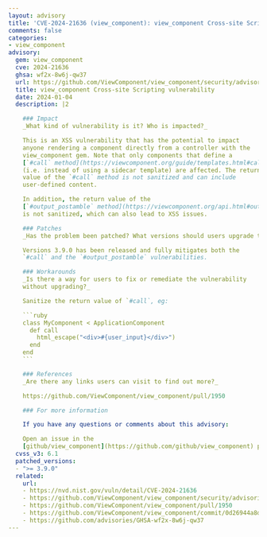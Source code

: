 ```yaml
---
layout: advisory
title: 'CVE-2024-21636 (view_component): view_component Cross-site Scripting vulnerability'
comments: false
categories:
- view_component
advisory:
  gem: view_component
  cve: 2024-21636
  ghsa: wf2x-8w6j-qw37
  url: https://github.com/ViewComponent/view_component/security/advisories/GHSA-wf2x-8w6j-qw37
  title: view_component Cross-site Scripting vulnerability
  date: 2024-01-04
  description: |2

    ### Impact
    _What kind of vulnerability is it? Who is impacted?_

    This is an XSS vulnerability that has the potential to impact
    anyone rendering a component directly from a controller with the
    view_component gem. Note that only components that define a
    [`#call` method](https://viewcomponent.org/guide/templates.html#call)
    (i.e. instead of using a sidecar template) are affected. The return
    value of the `#call` method is not sanitized and can include
    user-defined content.

    In addition, the return value of the
    [`#output_postamble` method](https://viewcomponent.org/api.html#output_postamble--string)
    is not sanitized, which can also lead to XSS issues.

    ### Patches
    _Has the problem been patched? What versions should users upgrade to?_

    Versions 3.9.0 has been released and fully mitigates both the
    `#call` and the `#output_postamble` vulnerabilities.

    ### Workarounds
    _Is there a way for users to fix or remediate the vulnerability
    without upgrading?_

    Sanitize the return value of `#call`, eg:

    ```ruby
    class MyComponent < ApplicationComponent
      def call
        html_escape("<div>#{user_input}</div>")
      end
    end
    ```

    ### References
    _Are there any links users can visit to find out more?_

    https://github.com/ViewComponent/view_component/pull/1950

    ### For more information

    If you have any questions or comments about this advisory:

    Open an issue in the
    [github/view_component](https://github.com/github/view_component) project.
  cvss_v3: 6.1
  patched_versions:
  - ">= 3.9.0"
  related:
    url:
    - https://nvd.nist.gov/vuln/detail/CVE-2024-21636
    - https://github.com/ViewComponent/view_component/security/advisories/GHSA-wf2x-8w6j-qw37
    - https://github.com/ViewComponent/view_component/pull/1950
    - https://github.com/ViewComponent/view_component/commit/0d26944a8d2730ea40e60eae23d70684483e5017
    - https://github.com/advisories/GHSA-wf2x-8w6j-qw37
---
```


